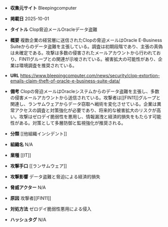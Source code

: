 - **収集元サイト**
Bleepingcomputer

- **掲載日**
2025-10-01

- **タイトル**
Clop脅迫メールOracleデータ盗難

- **概要**
複数企業の経営層に送信されたClopの脅迫メールはOracle E-Business Suiteからのデータ盗難を主張している。調査は初期段階であり、主張の真偽は未確定である。攻撃は多数の侵害されたメールアカウントから行われており、FIN11グループとの関連が示唆されている。被害拡大の可能性があり、企業は環境調査を推奨されている。

- **URL**
https://www.bleepingcomputer.com/news/security/clop-extortion-emails-claim-theft-of-oracle-e-business-suite-data/

- **備考**
Clopの脅迫メールはOracleシステムからのデータ盗難を主張し、多数の侵害メールアカウントから送信されている。攻撃者は[[FIN11]]グループと関連し、ランサムウェアからデータ窃取へ戦術を変化させている。企業は異常アクセスの調査と対策強化が必要であり、将来的な被害拡大のリスクが高い。攻撃はゼロデイ脆弱性を悪用し、情報漏洩と経済的損失をもたらす可能性がある。対策として多層防御と監視強化が推奨される。

- **分類**
[[他組織インシデント]]

- **組織名**
N/A

- **業種**
[[IT]]

- **攻撃手口**
[[ランサムウェア]]

- **攻撃影響**
データ盗難と脅迫による経済的損失

- **脅威アクター**
N/A

- **原因**
攻撃者[[FIN11]]

- **対処方法**
ゼロデイ脆弱性悪用による侵入

- **ハッシュタグ**
N/A
